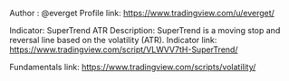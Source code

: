 Author : @everget
Profile link: https://www.tradingview.com/u/everget/

Indicator: SuperTrend ATR
Description: SuperTrend is a moving stop and reversal line based on the volatility (ATR).
Indicator link: https://www.tradingview.com/script/VLWVV7tH-SuperTrend/


Fundamentals link: https://www.tradingview.com/scripts/volatility/

